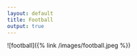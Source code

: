 ```yaml
---
layout: default
title: Football
output: true
---
```


![football]({% link /images/football.jpeg %})

